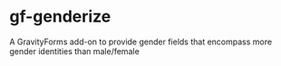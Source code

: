 # gf-genderize
A GravityForms add-on to provide gender fields that encompass more gender identities than male/female
